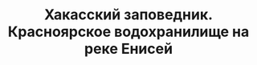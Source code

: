 ---
title: 'Хакасский заповедник. Красноярское водохранилище на реке Енисей'
location: 'Боградский район, республика Хакасия, Россия'

tags: [fav, all, 2016]
category: as-the-first-settlers
---